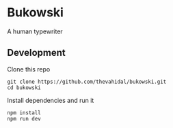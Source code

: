 # Bukowski
A human typewriter

## Development

Clone this repo

```
git clone https://github.com/thevahidal/bukowski.git
cd bukowski
```

Install dependencies and run it

```
npm install
npm run dev
```
